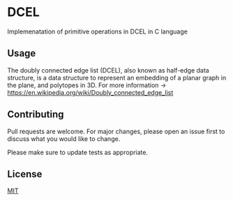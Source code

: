 # DCEL
Implemenatation of primitive operations in DCEL in C language

## Usage
The doubly connected edge list (DCEL), also known as half-edge data structure, is a data structure to represent an embedding of a planar graph in the plane, and polytopes in 3D.
For more information -> https://en.wikipedia.org/wiki/Doubly_connected_edge_list

## Contributing
Pull requests are welcome. For major changes, please open an issue first to discuss what you would like to change.

Please make sure to update tests as appropriate.

## License
[MIT](https://choosealicense.com/licenses/mit/)
